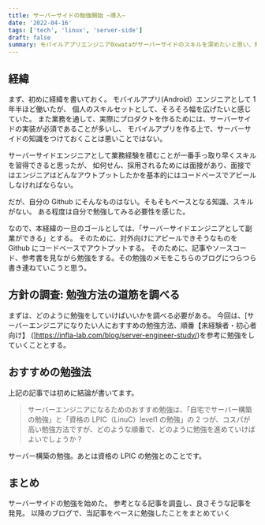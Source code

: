 ```yaml
---
title: サーバーサイドの勉強開始 ~導入~
date: '2022-04-16'
tags: ['tech', 'linux', 'server-side']
draft: false
summary: モバイルアプリエンジニア0xwataがサーバーサイドのスキルを深めたいと思い、勉強を始めた。まずはサーバーOSの知識をつけるのが一番との記事を拝見したので、サーバーOSの一つのLinuxを深堀りするところから始めてみた
---
```


## 経緯

まず、初めに経緯を書いておく。
モバイルアプリ(Android）エンジニアとして 1 年半ほど働いたが、
個人のスキルセットとして、そろそろ幅を広げたいと感じていた。
また業務を通して、実際にプロダクトを作るためには、サーバーサイドの実装が必須であることが多いし、
モバイルアプリを作る上で、サーバーサイドの知識をつけておくことは悪いことではない。

サーバーサイドエンジニアとして業務経験を積むことが一番手っ取り早くスキルを習得できると思ったが、
如何せん、採用されるためには面接があり、面接ではエンジニアはどんなアウトプットしたかを基本的にはコードベースでアピールしなければならない。

だが、自分の Github にそんなものはない。そもそもベースとなる知識、スキルがない。
ある程度は自分で勉強してみる必要性を感じた。

なので、本経緯の一旦のゴールとしては、「サーバーサイドエンジニアとして副業ができる」とする。
そのために、対外向けにアピールできそうなものを Github にコードベースでアウトプットする。
そのために、記事やソースコード、参考書を見ながら勉強をする。その勉強のメモをこちらのブログにつらつら書き連ねていこうと思う。

## 方針の調査: 勉強方法の道筋を調べる

まずは、どのように勉強をしていけばいいかを調べる必要がある。
今回は、[サーバーエンジニアになりたい人におすすめの勉強方法、順番【未経験者・初心者向け】
(]https://infla-lab.com/blog/server-engineer-study/)を参考に勉強をしていくこととする。

## おすすめの勉強法

上記の記事では初めに結論が書いてます。

> サーバーエンジニアになるためのおすすめ勉強は、「自宅でサーバー構築の勉強」と「資格の LPIC（LinuC）level1 の勉強」の 2 つが、コスパが高い勉強方法ですが、どのような順番で、どのように勉強を進めていけばよいでしょうか？

サーバー構築の勉強。あとは資格の LPIC の勉強とのことです。

## まとめ

サーバーサイドの勉強を始めた。
参考となる記事を調査し、良さそうな記事を発見。
以降のブログで、当記事をベースに勉強したことをまとめていく
